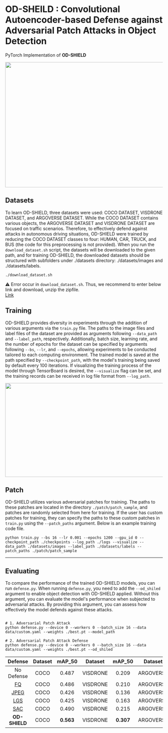 # OD-SHEILD : Convolutional Autoencoder-based Defense against Adversarial Patch Attacks in Object Detection
PyTorch Implementation of __OD-SHIELD__ 
<p align="center">
  <img src="https://github.com/heernink/OD-SHIELD/assets/75311780/e32fde16-008d-4494-bc5c-cd760a70c0ac" width="600" height="400"/>
</p>


## Datasets
To learn OD-SHIELD, three datasets were used: COCO DATASET, VISDRONE DATASET, and ARGOVERSE DATASET. While the COCO DATASET contains various objects, the ARGOVERSE DATASET and VISDRONE DATASET are focused on traffic scenarios. Therefore, to effectively defend against attacks in autonomous driving situations, OD-SHIELD were trained by reducing the COCO DATASET classes to four: HUMAN, CAR, TRUCK, and BUS (the code for this preprocessing is not provided). When you run the `download_dataset.sh` script, the datasets will be downloaded to the given path, and for training OD-SHIELD, the downloaded datasets should be structured with subfolders under ./datasets directory: ./datasets/images and ./datasets/labels.
```
./download_dataset.sh
```
⚠ Error occur in `download_dataset.sh`. Thus, we recommend to enter below link and download, unzip the zipfile.<br>
[Link](https://drive.usercontent.google.com/download?id=1st9qW3BeIwQsnR0t8mRpvbsSWIo16ACi&export=download)

## Training 
OD-SHIELD provides diversity in experiments through the addition of various arguments via the `train.py` file. The paths to the image files and label files of the dataset are provided as arguments following `--data_path` and `--label_path`, respectively. Additionally, batch size, learning rate, and the number of epochs for the dataset can be specified by arguments following `--bs`, `--lr`, and `--epochs`, allowing experiments to be conducted tailored to each computing environment. The trained model is saved at the path specified by `--checkpoint_path`, with the model's training being saved by default every 100 iterations. If visualizing the training process of the model through TensorBoard is desired, the `--visualize` flag can be set, and the training records can be received in log file format from `--log_path`. 
<p align="center">
  <img src="https://github.com/heernink/OD-SHIELD/assets/75311780/d9f7a957-78d8-41b9-ba94-9947e469c0cf" width="800" height="300"/>
</p>


## Patch
OD-SHIELD utilizes various adversarial patches for training. The paths to these patches are located in the directory `./patch/patch_sample`, and patches are randomly selected from here for training. If the user has custom patches for training, they can specify the paths to these custom patches in `train.py` using the `--patch_paths` argument. Below is an example training code file. 

```
python train.py --bs 16 --lr 0.001 --epochs 1200 --gpu_id 0 --checkpoint_path ./checkpoints --log_path ./logs --visualize --data_path ./datasets/images --label_path ./datasets/labels --patch_paths ./patch/patch_sample 
```
---
## Evaluating
To compare the performance of the trained OD-SHIELD models, you can run `defense.py`. When running `defense.py`, you need to add the `--od_shiled` argument to enable object detection with OD-SHIELD applied. Without this argument, you can evaluate the model's performance when subjected to adversarial attacks. By providing this argument, you can assess how effectively the model defends against these attacks. 
```

# 1. Adversarial Patch Attack
python defense.py --device 0 --workers 0 --batch_size 16 --data data/custom.yaml --weights ./best.pt --model_path 

# 2. Adversarial Patch Attack Defense
python defense.py --device 0 --workers 0 --batch_size 16 --data data/custom.yaml --weights ./best.pt --od_shiled

```
|Defense|Dataset|mAP_50|Dataset|mAP_50|Dataset|mAP_50|
|:---:|:---:|:---:|:---:|:---:|:---:|:---:|
|No Defense|COCO|0.487|VISDRONE|0.209|ARGOVERSE|0.362|
|[FQ](http://www.naver.com)|COCO|0.486|VISDRONE|0.210|ARGOVERSE|0.370|
|[JPEG](http://www.naver.com)|COCO|0.426|VISDRONE|0.136|ARGOVERSE|0.264|
|[LGS](http://www.naver.com)|COCO|0.425|VISDRONE|0.163|ARGOVERSE|0.335|
|[SAC](http://www.naver.com)|COCO|0.490|VISDRONE|0.215|ARGOVERSE|0.390|
|**OD-SHIELD**|COCO|**0.563**|VISDRONE|**0.307**|ARGOVERSE|**0.425**|
